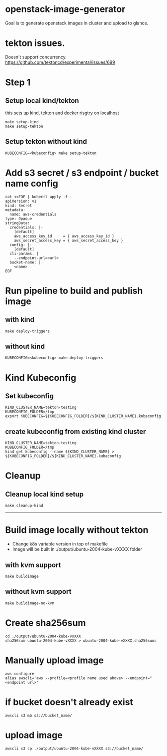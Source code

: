 # openstack-image-generator
Goal is to generate openstack images in cluster and upload to glance.


# tekton issues. 

Doesn't support concurrency.
https://github.com/tektoncd/experimental/issues/699


# Step 1
## Setup local kind/tekton 

this sets up kind, tekton and docker risgtry on localhost

```
make setup-kind
make setup-tekton
```

## Setup tekton without kind

```
KUBECONFIG=<kubeconfig> make setup-tekton
```


# Add s3 secret / s3 endpoint / bucket name config

```
cat <<EOF | kubectl apply -f -
apiVersion: v1
kind: Secret
metadata:
  name: aws-credentials
type: Opaque
stringData:
  credentials: |-
    [default]
    aws_access_key_id     = { aws_access_key_id }
    aws_secret_access_key = { aws_secret_access_key }
  config: |-
    [default]
  cli-params: |
    --endpoint-url=<url>
  bucket-name: |
    <name>
EOF
```


# Run pipeline to build and publish image

## with kind

```
make deploy-triggers
```

## without kind

```
KUBECONFIG=<kubeconfig> make deploy-triggers
```


# Kind Kubeconfig
## Set kubeconfig

```
KIND_CLUSTER_NAME=tekton-testing
KUBECONFIG_FOLDER=/tmp
export KUBECONFIG=${KUBECONFIG_FOLDER}/${KIND_CLUSTER_NAME}.kubeconfig
```

## create kubeconfig from existing kind cluster

```
KIND_CLUSTER_NAME=tekton-testing
KUBECONFIG_FOLDER=/tmp
kind get kubeconfig --name ${KIND_CLUSTER_NAME} > ${KUBECONFIG_FOLDER}/${KIND_CLUSTER_NAME}.kubeconfig
```


# Cleanup


## Cleanup local kind setup

```
make cleanup-kind
```

---


# Build image locally without tekton

- Change k8s variable version in top of makefile
- Image will be built in ./output/ubuntu-2004-kube-vXXXX folder

## with kvm support

```
make buildimage
```

## without kvm support

```
make buildimage-no-kvm
```

# Create sha256sum

```
cd ./output/ubuntu-2004-kube-vXXXX
sha256sum ubuntu-2004-kube-vXXXX > ubuntu-2004-kube-vXXXX.sha256sums
```

# Manually upload image

```
aws configure
alias awscli='aws --profile=<profile name used above> --endpoint="<endpoint url>'
```

# if bucket doesn't already exist

```
awscli s3 mb s3://bucket_name/
```

# upload image

```
awscli s3 cp ./output/ubuntu-2004-kube-vXXXX s3://bucket_name/
```

